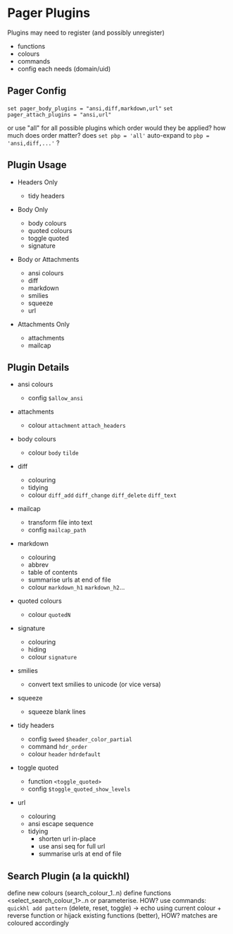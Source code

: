 # Pager Plugins

Plugins may need to register (and possibly unregister)
- functions
- colours
- commands
- config
each needs (domain/uid)

## Pager Config

`set pager_body_plugins = "ansi,diff,markdown,url"`
`set pager_attach_plugins = "ansi,url"`

or use "all" for all possible plugins
    which order would they be applied?
    how much does order matter?
    does `set pbp = 'all'` auto-expand to `pbp = 'ansi,diff,...'` ?

## Plugin Usage

- Headers Only
  - tidy headers

- Body Only
  - body colours
  - quoted colours
  - toggle quoted
  - signature

- Body or Attachments
  - ansi colours
  - diff
  - markdown
  - smilies
  - squeeze
  - url

- Attachments Only
  - attachments
  - mailcap

## Plugin Details

- ansi colours
  - config `$allow_ansi`

- attachments
  - colour `attachment` `attach_headers`

- body colours
  - colour `body` `tilde`

- diff
  - colouring
  - tidying
  - colour `diff_add` `diff_change` `diff_delete` `diff_text`

- mailcap
  - transform file into text
  - config `mailcap_path`

- markdown
  - colouring
  - abbrev
  - table of contents
  - summarise urls at end of file
  - colour `markdown_h1` `markdown_h2`...

- quoted colours
  - colour `quotedN`

- signature
  - colouring
  - hiding
  - colour `signature`

- smilies
  - convert text smilies to unicode
    (or vice versa)

- squeeze
  - squeeze blank lines

- tidy headers
  - config `$weed` `$header_color_partial`
  - command `hdr_order`
  - colour `header` `hdrdefault`

- toggle quoted
  - function `<toggle_quoted>`
  - config `$toggle_quoted_show_levels`

- url
  - colouring
  - ansi escape sequence
  - tidying
    - shorten url in-place
    - use ansi seq for full url
    - summarise urls at end of file

## Search Plugin (a la quickhl)

define new colours (search_colour_1..n)
define functions <select_search_colour_1>..n
    or parameterise.  HOW?
    use commands:  `quickhl add pattern` (delete, reset, toggle)
<show-search-colour> -> echo using current colour
<search-colour> + reverse function
    or hijack existing functions (better), HOW?
matches are coloured accordingly

